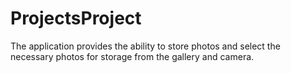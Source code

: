 # ProjectsProject
The application provides the ability to store photos and select the necessary photos for storage from the gallery and camera.
